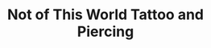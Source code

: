 ---
title: "Not of This World Tattoo and Piercing"
url: /stone-mountain/not-of-this-world-tattoo-and-piercing/
shop: Tattoo
---